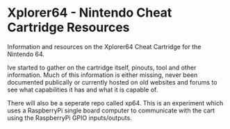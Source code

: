 # Xplorer64 - Nintendo Cheat Cartridge Resources

Information and resources on the Xplorer64 Cheat Cartridge for the Nintendo 64.

Ive started to gather on the cartridge itself, pinouts, tool and other information. Much of this information is either missing, never been documented publically or currently hosted on old websites and forums to see what capabilities it has and what it is capable of.

There will also be a seperate repo called xp64. This is an experiment which uses a RaspberryPi single board computer to communicate with the cart using the RaspberryPi GPIO inputs/outputs.


